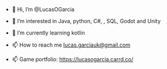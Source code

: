 - 👋 Hi, I’m @LucasOGarcia
- 👀 I’m interested in Java, python, C#, , SQL, Godot and Unity
- 🌱 I’m currently learning kotlin
- 📫 How to reach me lucas.garciauk@gmail.com

- 📫 Game portfolio: https://lucasogarcia.carrd.co/
